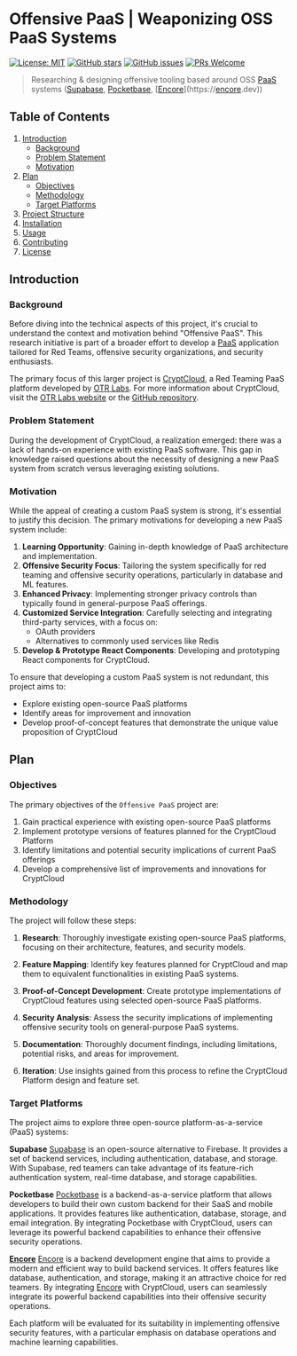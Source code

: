 # Offensive PaaS | Weaponizing OSS PaaS Systems

[![License: MIT](https://img.shields.io/badge/License-MIT-yellow.svg)](https://opensource.org/licenses/MIT)
[![GitHub stars](https://img.shields.io/github/stars/yourusername/offensivepaas.svg)](https://github.com/yourusername/offensivepaas/stargazers)
[![GitHub issues](https://img.shields.io/github/issues/yourusername/offensivepaas.svg)](https://github.com/yourusername/offensivepaas/issues)
[![PRs Welcome](https://img.shields.io/badge/PRs-welcome-brightgreen.svg)](http://makeapullrequest.com)

> Researching & designing offensive tooling based around OSS [PaaS](https://en.wikipedia.org/wiki/Platform_as_a_service) systems ([Supabase](https://supabase.com), [Pocketbase](https://github.com/pocketbase/pocketbase), [[Encore](https://encore.dev/)](https://[encore](https://encore.dev/).dev))

## Table of Contents

1. [Introduction](#introduction)
   - [Background](#background)
   - [Problem Statement](#problem-statement)
   - [Motivation](#motivation)
2. [Plan](#plan)
   - [Objectives](#objectives)
   - [Methodology](#methodology)
   - [Target Platforms](#target-platforms)
3. [Project Structure](#project-structure)
4. [Installation](#installation)
5. [Usage](#usage)
6. [Contributing](#contributing)
7. [License](#license)

## Introduction

### Background

Before diving into the technical aspects of this project, it's crucial to understand the context and motivation behind "Offensive PaaS". This research initiative is part of a broader effort to develop a [PaaS](https://en.wikipedia.org/wiki/Platform_as_a_service) application tailored for Red Teams, offensive security organizations, and security enthusiasts.

The primary focus of this larger project is [CryptCloud](https://github.com/OTRLabs/CryptCloud-Platform), a Red Teaming PaaS platform developed by [OTR Labs](https://github.com/OTRLabs). For more information about CryptCloud, visit the [OTR Labs website](https://otrlabs.com/) or the [GitHub repository](https://github.com/OTRLabs/CryptCloud-Platform).

### Problem Statement

During the development of CryptCloud, a realization emerged: there was a lack of hands-on experience with existing PaaS software. This gap in knowledge raised questions about the necessity of designing a new PaaS system from scratch versus leveraging existing solutions.

### Motivation

While the appeal of creating a custom PaaS system is strong, it's essential to justify this decision. The primary motivations for developing a new PaaS system include:

1. **Learning Opportunity**: Gaining in-depth knowledge of PaaS architecture and implementation.
2. **Offensive Security Focus**: Tailoring the system specifically for red teaming and offensive security operations, particularly in database and ML features.
3. **Enhanced Privacy**: Implementing stronger privacy controls than typically found in general-purpose PaaS offerings.
4. **Customized Service Integration**: Carefully selecting and integrating third-party services, with a focus on:
   - OAuth providers
   - Alternatives to commonly used services like Redis
5. **Develop & Prototype React Components**: Developing and prototyping React components for CryptCloud. 


To ensure that developing a custom PaaS system is not redundant, this project aims to:

- Explore existing open-source PaaS platforms
- Identify areas for improvement and innovation
- Develop proof-of-concept features that demonstrate the unique value proposition of CryptCloud

## Plan

### Objectives

The primary objectives of the `Offensive PaaS` project are:

1. Gain practical experience with existing open-source PaaS platforms
2. Implement prototype versions of features planned for the CryptCloud Platform
3. Identify limitations and potential security implications of current PaaS offerings
4. Develop a comprehensive list of improvements and innovations for CryptCloud

### Methodology

The project will follow these steps:

1. **Research**: Thoroughly investigate existing open-source PaaS platforms, focusing on their architecture, features, and security models.

2. **Feature Mapping**: Identify key features planned for CryptCloud and map them to equivalent functionalities in existing PaaS systems.

3. **Proof-of-Concept Development**: Create prototype implementations of CryptCloud features using selected open-source PaaS platforms.

4. **Security Analysis**: Assess the security implications of implementing offensive security tools on general-purpose PaaS systems.

5. **Documentation**: Thoroughly document findings, including limitations, potential risks, and areas for improvement.

6. **Iteration**: Use insights gained from this process to refine the CryptCloud Platform design and feature set.

### Target Platforms

The project aims to explore three open-source platform-as-a-service (PaaS) systems:

**Supabase**
[Supabase](https://supabase.com) is an open-source alternative to Firebase. It provides a set of backend services, including authentication, database, and storage. With Supabase, red teamers can take advantage of its feature-rich authentication system, real-time database, and storage capabilities.

**Pocketbase**
[Pocketbase](https://github.com/pocketbase/pocketbase) is a backend-as-a-service platform that allows developers to build their own custom backend for their SaaS and mobile applications. It provides features like authentication, database, storage, and email integration. By integrating Pocketbase with CryptCloud, users can leverage its powerful backend capabilities to enhance their offensive security operations.

**[Encore](https://encore.dev/)**
[Encore](https://encore.dev/) is a backend development engine that aims to provide a modern and efficient way to build backend services. It offers features like database, authentication, and storage, making it an attractive choice for red teamers. By integrating [Encore](https://encore.dev/) with CryptCloud, users can seamlessly integrate its powerful backend capabilities into their offensive security operations.

Each platform will be evaluated for its suitability in implementing offensive security features, with a particular emphasis on database operations and machine learning capabilities.